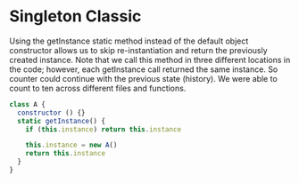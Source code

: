 # Singleton Classic
Using the getInstance static method instead of the default object constructor allows us to skip re-instantiation and return the previously created instance. Note that we call this method in three different locations in the code; however, each getInstance call returned the same instance. So counter could continue with the previous state (history). We were able to count to ten across different files and functions.

```js
class A {
  constructor () {}
  static getInstance() {
    if (this.instance) return this.instance

    this.instance = new A()
    return this.instance
  }
}
```
